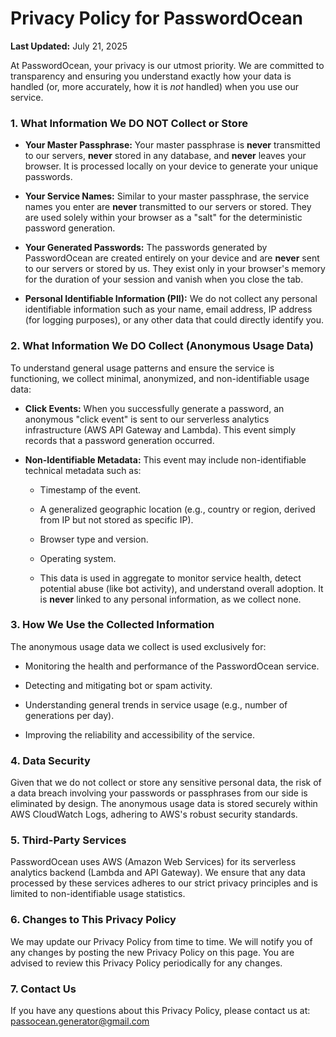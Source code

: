 # Privacy Policy for PasswordOcean

**Last Updated:** July 21, 2025

At PasswordOcean, your privacy is our utmost priority. We are committed to transparency and ensuring you understand exactly how your data is handled (or, more accurately, how it is _not_ handled) when you use our service.

### 1. What Information We DO NOT Collect or Store

- **Your Master Passphrase:** Your master passphrase is **never** transmitted to our servers, **never** stored in any database, and **never** leaves your browser. It is processed locally on your device to generate your unique passwords.
    
- **Your Service Names:** Similar to your master passphrase, the service names you enter are **never** transmitted to our servers or stored. They are used solely within your browser as a "salt" for the deterministic password generation.
    
- **Your Generated Passwords:** The passwords generated by PasswordOcean are created entirely on your device and are **never** sent to our servers or stored by us. They exist only in your browser's memory for the duration of your session and vanish when you close the tab.
    
- **Personal Identifiable Information (PII):** We do not collect any personal identifiable information such as your name, email address, IP address (for logging purposes), or any other data that could directly identify you.
    

### 2. What Information We DO Collect (Anonymous Usage Data)

To understand general usage patterns and ensure the service is functioning, we collect minimal, anonymized, and non-identifiable usage data:

- **Click Events:** When you successfully generate a password, an anonymous "click event" is sent to our serverless analytics infrastructure (AWS API Gateway and Lambda). This event simply records that a password generation occurred.
    
- **Non-Identifiable Metadata:** This event may include non-identifiable technical metadata such as:
    
    - Timestamp of the event.
        
    - A generalized geographic location (e.g., country or region, derived from IP but not stored as specific IP).
        
    - Browser type and version.
        
    - Operating system.
        
    - This data is used in aggregate to monitor service health, detect potential abuse (like bot activity), and understand overall adoption. It is **never** linked to any personal information, as we collect none.
        

### 3. How We Use the Collected Information

The anonymous usage data we collect is used exclusively for:

- Monitoring the health and performance of the PasswordOcean service.
    
- Detecting and mitigating bot or spam activity.
    
- Understanding general trends in service usage (e.g., number of generations per day).
    
- Improving the reliability and accessibility of the service.
    

### 4. Data Security

Given that we do not collect or store any sensitive personal data, the risk of a data breach involving your passwords or passphrases from our side is eliminated by design. The anonymous usage data is stored securely within AWS CloudWatch Logs, adhering to AWS's robust security standards.

### 5. Third-Party Services

PasswordOcean uses AWS (Amazon Web Services) for its serverless analytics backend (Lambda and API Gateway). We ensure that any data processed by these services adheres to our strict privacy principles and is limited to non-identifiable usage statistics.

### 6. Changes to This Privacy Policy

We may update our Privacy Policy from time to time. We will notify you of any changes by posting the new Privacy Policy on this page. You are advised to review this Privacy Policy periodically for any changes.

### 7. Contact Us

If you have any questions about this Privacy Policy, please contact us at: passocean.generator@gmail.com
